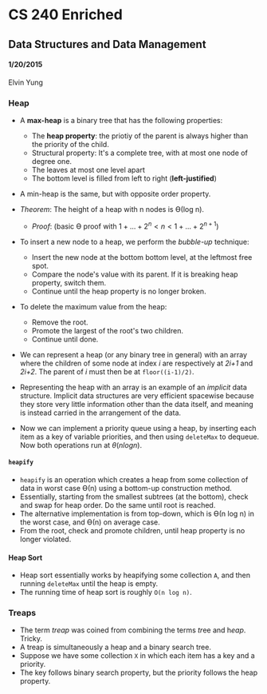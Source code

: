 # CS 240 Enriched
## Data Structures and Data Management
#### 1/20/2015
Elvin Yung

### Heap
* A **max-heap** is a binary tree that has the following properties:
    * The **heap property**: the priotiy of the parent is always higher than the priority of the child.
    * Structural property: It's a complete tree, with at most one node of degree one. 
    * The leaves at most one level apart
    * The bottom level is filled from left to right (**left-justified**)
* A min-heap is the same, but with opposite order property.
* *Theorem*: The height of a heap with n nodes is Ө(log n).
    * *Proof*: (basic Ө proof with $1+...+2^n < n < 1+...+2^{n+1}$)
* To insert a new node to a heap, we perform the *bubble-up* technique:
    * Insert the new node at the bottom bottom level, at the leftmost free spot.
    * Compare the node's value with its parent. If it is breaking heap property, switch them.
    * Continue until the heap property is no longer broken.
* To delete the maximum value from the heap:
    * Remove the root.
    * Promote the largest of the root's two children.
    * Continue until done.
* We can represent a heap (or any binary tree in general) with an array where the children of some node at index *i* are respectively at *2i+1* and *2i+2*. The parent of *i* must then be at `floor((i-1)/2)`.
* Representing the heap with an array is an example of an *implicit* data structure. Implicit data structures are very efficient spacewise because they store very little information other than the data itself, and meaning is instead carried in the arrangement of the data.

* Now we can implement a priority queue using a heap, by inserting each item as a key of variable priorities, and then using `deleteMax` to dequeue. Now both operations run at $\theta(n log n)$.

#### `heapify`
* `heapify` is an operation which creates a heap from some collection of data in worst case Ө(n) using a bottom-up construction method.
* Essentially, starting from the smallest subtrees (at the bottom), check and swap for heap order. Do the same until root is reached.
* The alternative implementation is from top-down, which is Ө(n log n) in the worst case, and Ө(n) on average case.
* From the root, check and promote children, until heap property is no longer violated.

#### Heap Sort
* Heap sort essentially works by heapifying some collection `A`, and then running `deleteMax` until the heap is empty.
* The running time of heap sort is roughly `O(n log n)`.

### Treaps
* The term *treap* was coined from combining the terms *tr*ee and h*eap*. Tricky.
* A treap is simultaneously a heap and a binary search tree.
* Suppose we have some collection `X` in which each item has a key and a priority.
* The key follows binary search property, but the priority follows the heap property.
